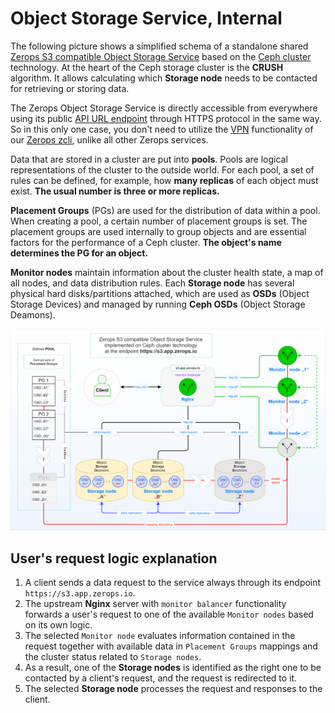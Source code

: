 # Object Storage Service, Internal

The following picture shows a simplified schema of a standalone shared [Zerops S3 compatible Object Storage Service](/documentation/services/storage/s3.html) based on the [Ceph cluster](https://docs.ceph.com/en/latest/architecture) technology. At the heart of the Ceph storage cluster is the **CRUSH** algorithm. It allows calculating which **Storage node** needs to be contacted for retrieving or storing data.

The Zerops Object Storage Service is directly accessible from everywhere using its public [API URL endpoint](/documentation/services/storage/s3.html#api-url-endpoint-and-port) through HTTPS protocol in the same way. So in this only one case, you don't need to utilize the [VPN](/documentation/cli/vpn.html) functionality of our [Zerops zcli](/documentation/cli/installation.html), unlike all other Zerops services.

Data that are stored in a cluster are put into **pools**. Pools are logical representations of the cluster to the outside world. For each pool, a set of rules can be defined, for example, how **many replicas** of each object must exist. **The usual number is three or more replicas.**

**Placement Groups** (PGs) are used for the distribution of data within a pool. When creating a pool, a certain number of placement groups is set. The placement groups are used internally to group objects and are essential factors for the performance of a Ceph cluster. **The object's name determines the PG for an object.**

**Monitor nodes** maintain information about the cluster health state, a map of all nodes, and data distribution rules. Each **Storage node** has several physical hard disks/partitions attached, which are used as **OSDs** (Object Storage Devices) and managed by running **Ceph OSDs** (Object Storage Deamons).

![Zerops Object Storage Service](./images/Zerops-S3-Service-Detail.png "Zerops Object Storage Service")

## User's request logic explanation

1. A client sends a data request to the service always through its endpoint `https://s3.app.zerops.io`.
2. The upstream **Nginx** server with `monitor balancer` functionality forwards a user's request to one of the available `Monitor nodes` based on its own logic.
3. The selected `Monitor node` evaluates information contained in the request together with available data in `Placement Groups` mappings and the cluster status related to `Storage nodes`.
4. As a result, one of the **Storage nodes** is identified as the right one to be contacted by a client's request, and the request is redirected to it.
5. The selected **Storage node** processes the request and responses to the client.
